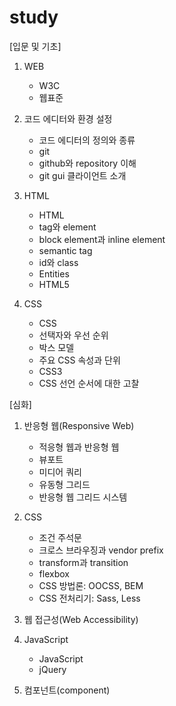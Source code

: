 # study

[입문 및 기초]

1. WEB
    - W3C
    - 웹표준

2. 코드 에디터와 환경 설정
    - 코드 에디터의 정의와 종류
    - git
    - github와 repository 이해
    - git gui 클라이언트 소개

3. HTML
    - HTML
    - tag와 element
    - block element과 inline element
    - semantic tag
    - id와 class
    - Entities
    - HTML5

4. CSS
    - CSS
    - 선택자와 우선 순위
    - 박스 모델
    - 주요 CSS 속성과 단위
    - CSS3
    - CSS 선언 순서에 대한 고찰



[심화]

1. 반응형 웹(Responsive Web)
    - 적응형 웹과 반응형 웹
    - 뷰포트
    - 미디어 쿼리
    - 유동형 그리드
    - 반응형 웹 그리드 시스템

2. CSS
    - 조건 주석문
    - 크로스 브라우징과 vendor prefix
    - transform과 transition
    - flexbox
    - CSS 방법론: OOCSS, BEM
    - CSS 전처리기: Sass, Less
    
3. 웹 접근성(Web Accessibility)
  
4. JavaScript
    - JavaScript
    - jQuery

5. 컴포넌트(component)
